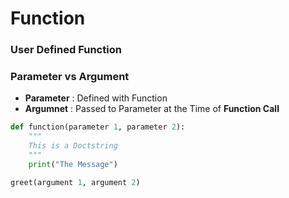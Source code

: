 # Function

### User Defined Function

### Parameter vs Argument
- **Parameter** : Defined with Function
- **Argumnet** : Passed to Parameter at the Time of **Function Call**

``` Python
def function(parameter 1, parameter 2):
    """
    This is a Doctstring
    """
    print("The Message")

greet(argument 1, argument 2)
```
